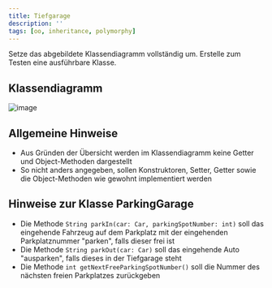 ```yaml
---
title: Tiefgarage
description: ''
tags: [oo, inheritance, polymorphy]
---
```


Setze das abgebildete Klassendiagramm vollständig um. Erstelle zum Testen eine ausführbare Klasse.

## Klassendiagramm
![image](https://github.com/jappuccini/java-docs/assets/47243617/0ff1ca1c-3529-4c36-a180-5e76b9020929)

## Allgemeine Hinweise
- Aus Gründen der Übersicht werden im Klassendiagramm keine Getter und Object-Methoden dargestellt
- So nicht anders angegeben, sollen Konstruktoren, Setter, Getter sowie die Object-Methoden wie gewohnt implementiert werden

## Hinweise zur Klasse ParkingGarage
- Die Methode `String parkIn(car: Car, parkingSpotNumber: int)` soll das eingehende Fahrzeug auf dem Parkplatz mit der eingehenden Parkplatznummer "parken", falls dieser frei ist
- Die Methode `String parkOut(car: Car)` soll das eingehende Auto "ausparken", falls dieses in der Tiefgarage steht
- Die Methode `int getNextFreeParkingSpotNumber()` soll die Nummer des nächsten freien Parkplatzes zurückgeben

